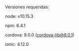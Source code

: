 Versiones requeridas:

node: v10.15.3

npm: 6.4.1

cordova: 9.0.0 (cordova-lib@9.0.1)

ionic: 4.12.0
